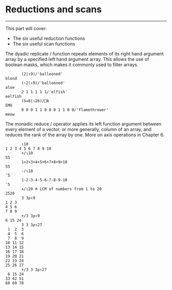 # Reductions and scans
---

This part will cover:
- The six useful reduction functions
- The six useful scan functions

The dyadic replicate / function repeats elements of its right hand argument array by a specified left hand argument array. This allows the use of boolean masks, which makes it commonly used to filter arrays.

```apl
       (2|⍳9)/'ballooned'
blond
       (~2|⍳9)/'ballooned'
aloe
       2 1 1 1 1 1/'elfish'
eelfish
       (5=8|⍳26)/⎕A
EMU
       0 0 0 1 1 0 0 0 1 1 0 0/'flamethrower'
meow
```

The monadic reduce / operator applies its left function argument between every element of a vector, or more generally, column of an array, and reduces the rank of the array by one. More on axis operations in Chapter 6.

```apl
       ⍳10
1 2 3 4 5 6 7 8 9 10
       +/⍳10
55
       1+2+3+4+5+6+7+8+9+10
55
       -/⍳10
¯5
       1-2-3-4-5-6-7-8-9-10
¯5
       ∧/⍳20 ⍝ LCM of numbers from 1 to 20
2520
       3 3⍴⍳9
1 2 3
4 5 6
7 8 9
       +/3 3⍴⍳9
6 15 24
       3 3 3⍴⍳27
 1  2  3
 4  5  6
 7  8  9
10 11 12
13 14 15
16 17 18
19 20 21
22 23 24
25 26 27
       +/3 3 3⍴⍳27
 6 15 24
33 42 51
60 69 78
```
